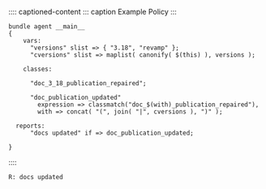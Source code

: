 :::: captioned-content
::: caption
Example Policy
:::

``` {.cfengine3 include-stdlib="t" log-level="info" exports="both" tangle="classmatch.cf"}
bundle agent __main__
{
    vars:
      "versions" slist => { "3.18", "revamp" };
      "cversions" slist => maplist( canonify( $(this) ), versions );

    classes:

      "doc_3_18_publication_repaired";

      "doc_publication_updated"
        expression => classmatch("doc_$(with)_publication_repaired"),
        with => concat( "(", join( "|", cversions ), ")" );

  reports:
      "docs updated" if => doc_publication_updated;

}
```
::::

``` example
R: docs updated
```
